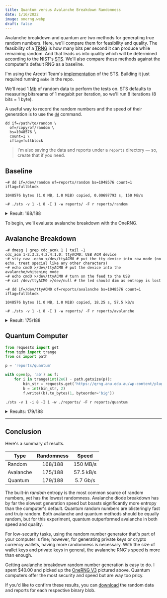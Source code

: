 ```yaml
---
title: Quantum versus Avalanche Breakdown Randomness
date: 1/16/2022
image: onerng.webp
draft: false
---
```


Avalanche breakdown and quantum are two methods for generating true random numbers. Here, we'll compare them for feasibility and quality. The feasibility of a <abbr title="True Random Number Generator">TRNG</abbr> is how many bits per second it can produce while remaining random. And that leads us into quality which will be determined according to the NIST's [<abbr title="Statistical Test Suite">STS</abbr>](https://www.nist.gov/publications/statistical-test-suite-random-and-pseudorandom-number-generators-cryptographic). We'll also compare these methods against the computer's default RNG as a baseline.

I'm using the Arcetri Team's [implementation](https://github.com/arcetri/sts) of the STS. Building it just required running `make` in the repo.

We'll read 1 <abbr title="Megabyte">Mb</abbr> of random data to perform the tests on. STS defaults to measuring bitsreams of 1 megabit per iteration, so we'll run 8 iterations (8 bits = 1 byte).

A useful way to record the random numbers and the speed of their generation is to use the [`dd`](<https://wikipedia.org/wiki/Dd_(Unix)>) command.

```shell
dd if=/path/to/random \
  of=/copy/of/random \
  bs=1048576 \
  count=1 \
  iflag=fullblock
```

> I'm also saving the data and reports under a `reports` directory — so, create that if you need.

## Baseline

```shell
~# dd if=/dev/random of=reports/random bs=1048576 count=1 iflag=fullblock

1048576 bytes (1.0 MB, 1.0 MiB) copied, 0.00697793 s, 150 MB/s

~# ./sts -v 1 -i 8 -I 1 -w reports/ -F r reports/random
```

<details>

<summary>Result: 168/188</summary>

A total of 188 tests (some of the 15 tests actually consist of multiple sub-tests) were conducted to evaluate the randomness of 8 bitstreams of 1048576 bits from:

    reports/random

---

The numerous empirical results of these tests were then interpreted with an examination of the proportion of sequences that pass a statistical test (proportion analysis) and the distribution of p-values to check for uniformity (uniformity analysis). The results were the following:

    168/188 tests passed successfully both the analyses.
    20/188 tests did not pass successfully both the analyses.

---

Here are the results of the single tests:

- The "Frequency" test passed both the analyses.

- The "Block Frequency" test passed both the analyses.

- The "Cumulative Sums" (forward) test passed both the analyses.
  The "Cumulative Sums" (backward) test passed both the analyses.

- The "Runs" test FAILED the proportion analysis.

- The "Longest Run of Ones" test passed both the analyses.

- The "Binary Matrix Rank" test FAILED the proportion analysis.

- The "Discrete Fourier Transform" test passed both the analyses.

- 131/148 of the "Non-overlapping Template Matching" tests passed both the analyses.
  17/148 of the "Non-overlapping Template Matching" tests FAILED the proportion analysis.

- The "Overlapping Template Matching" test passed both the analyses.

- The "Maurer's Universal Statistical" test passed both the analyses.

- The "Approximate Entropy" test passed both the analyses.

- 8/8 of the "Random Excursions" tests passed both the analyses.

- 18/18 of the "Random Excursions Variant" tests passed both the analyses.

- The "Serial" (first) test passed both the analyses.
  The "Serial" (second) test passed both the analyses.

- The "Linear Complexity" test FAILED the proportion analysis.

</details>

To begin, we'll evaluate avalanche breakdown with the OneRNG.

## Avalanche Breakdown

```shell
~# dmesg | grep cdc_acm\ 1 | tail -1
cdc_acm 1-2.3.2.4.2.4:1.0: ttyACM0: USB ACM device
~# stty raw -echo </dev/ttyACM0 # put the tty device into raw mode (no echo, treat special like any other characters)
~# echo cmd0 >/dev/ttyACM0 # put the device into the avalanche/whitening mode
~# echo cmdO >/dev/ttyACM0 # turn on the feed to the USB
~# cat /dev/ttyACM0 >/dev/null # the led should dim as entropy is lost
```

```shell
~# dd if=/dev/ttyACM0 of=reports/avalanche bs=1048576 count=1 iflag=fullblock

1048576 bytes (1.0 MB, 1.0 MiB) copied, 18.25 s, 57.5 kB/s

~# ./sts -v 1 -i 8 -I 1 -w reports/ -F r reports/avalanche
```

<details>

<summary>Result: 175/188</summary>

A total of 188 tests (some of the 15 tests actually consist of multiple sub-tests) were conducted to evaluate the randomness of 8 bitstreams of 1048576 bits from:

    reports/avalanche

---

The numerous empirical results of these tests were then interpreted with an examination of the proportion of sequences that pass a statistical test (proportion analysis) and the distribution of p-values to check for uniformity (uniformity analysis). The results were the following:

    175/188 tests passed successfully both the analyses.
    13/188 tests did not pass successfully both the analyses.

---

Here are the results of the single tests:

- The "Frequency" test passed both the analyses.

- The "Block Frequency" test passed both the analyses.

- The "Cumulative Sums" (forward) test passed both the analyses.
  The "Cumulative Sums" (backward) test passed both the analyses.

- The "Runs" test passed both the analyses.

- The "Longest Run of Ones" test FAILED the proportion analysis.

- The "Binary Matrix Rank" test passed both the analyses.

- The "Discrete Fourier Transform" test passed both the analyses.

- 138/148 of the "Non-overlapping Template Matching" tests passed both the analyses.
  10/148 of the "Non-overlapping Template Matching" tests FAILED the proportion analysis.

- The "Overlapping Template Matching" test passed both the analyses.

- The "Maurer's Universal Statistical" test passed both the analyses.

- The "Approximate Entropy" test passed both the analyses.

- 8/8 of the "Random Excursions" tests passed both the analyses.

- 18/18 of the "Random Excursions Variant" tests passed both the analyses.

- The "Serial" (first) test FAILED the proportion analysis.
  The "Serial" (second) test FAILED the proportion analysis.

- The "Linear Complexity" test passed both the analyses.

</details>

## Quantum Computer

```python
from requests import get
from tqdm import trange
from os import path

p = 'reports/quantum'

with open(p, 'ab') as f:
    for i in trange(int(2e6) - path.getsize(p)):
        bin_str = requests.get('https://qrng.anu.edu.au/wp-content/plugins/colours-plugin/get_one_binary.php').text
        b = int(bin_str, 2)
        f.write((b).to_bytes(1, byteorder='big'))
```

```shell
./sts -v 1 -i 8 -I 1 -w ./reports/ -F r reports/quantum
```

<details>

<summary>Results: 179/188</summary>

A total of 188 tests (some of the 15 tests actually consist of multiple sub-tests) were conducted to evaluate the randomness of 8 bitstreams of 1048576 bits from:

    reports/quantum

---

The numerous empirical results of these tests were then interpreted with an examination of the proportion of sequences that pass a statistical test (proportion analysis) and the distribution of p-values to check for uniformity (uniformity analysis). The results were the following:

    179/188 tests passed successfully both the analyses.
    9/188 tests did not pass successfully both the analyses.

---

Here are the results of the single tests:

- The "Frequency" test passed both the analyses.

- The "Block Frequency" test FAILED the proportion analysis.

- The "Cumulative Sums" (forward) test passed both the analyses.
  The "Cumulative Sums" (backward) test passed both the analyses.

- The "Runs" test passed both the analyses.

- The "Longest Run of Ones" test passed both the analyses.

- The "Binary Matrix Rank" test passed both the analyses.

- The "Discrete Fourier Transform" test passed both the analyses.

- 140/148 of the "Non-overlapping Template Matching" tests passed both the analyses.
  8/148 of the "Non-overlapping Template Matching" tests FAILED the proportion analysis.

- The "Overlapping Template Matching" test passed both the analyses.

- The "Maurer's Universal Statistical" test passed both the analyses.

- The "Approximate Entropy" test passed both the analyses.

- 8/8 of the "Random Excursions" tests passed both the analyses.

- 18/18 of the "Random Excursions Variant" tests passed both the analyses.

- The "Serial" (first) test passed both the analyses.
  The "Serial" (second) test passed both the analyses.

- The "Linear Complexity" test passed both the analyses.

</details>

---

## Conclusion

Here's a summary of results.

| Type      | Randomness |   Speed   |
| --------- | :--------: | :-------: |
| Random    |  168/188   | 150 MB/s  |
| Avalanche |  175/188   | 57.5 kB/s |
| Quantum   |  179/188   | 5.7 Gb/s  |

The built-in _random_ entropy is the most common source of random numbers, yet has the lowest randomness. Avalanche diode breakdown has by far the slowest generation speed but boasts significantly more entropy than the computer's default. Quantum random numbers are blisteringly fast and truly random. Both avalanche and quantum methods should be equally random, but for this experiment, quantum outperformed avalanche in both speed and quality.

For low-security tasks, using the random number generator that's part of your computer is fine; however, for generating private keys or crypto currency wallets, having more randomness is necessary. With the size of wallet keys and private keys in general, the avalanche RNG's speed is more than enough.

Getting avalanche breakdown random number generation is easy to do. I spent $40.00 and picked up the [OneRNG V3](https://onerng.info/) pictured above. Quantum computers offer the most security and speed but are way too pricy.

If you'd like to confirm these results, you can [download](data/randomReports.zip) the random data and reports for each respective binary blob.
